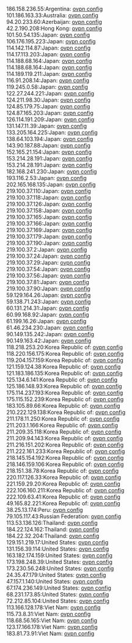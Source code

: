 186.158.236.55:Argentina: [ovpn config](vpn/186_158_236_55.ovpn)  
101.186.163.33:Australia: [ovpn config](vpn/101_186_163_33.ovpn)  
94.20.233.60:Azerbaijan: [ovpn config](vpn/94_20_233_60.ovpn)  
42.2.190.208:Hong Kong: [ovpn config](vpn/42_2_190_208.ovpn)  
101.50.54.135:Japan: [ovpn config](vpn/101_50_54_135.ovpn)  
106.176.195.223:Japan: [ovpn config](vpn/106_176_195_223.ovpn)  
114.142.114.87:Japan: [ovpn config](vpn/114_142_114_87.ovpn)  
114.17.113.203:Japan: [ovpn config](vpn/114_17_113_203.ovpn)  
114.188.68.164:Japan: [ovpn config](vpn/114_188_68_164.ovpn)  
114.188.68.164:Japan: [ovpn config](vpn/114_188_68_164.ovpn)  
114.189.119.211:Japan: [ovpn config](vpn/114_189_119_211.ovpn)  
116.91.208.14:Japan: [ovpn config](vpn/116_91_208_14.ovpn)  
119.245.0.58:Japan: [ovpn config](vpn/119_245_0_58.ovpn)  
122.27.244.221:Japan: [ovpn config](vpn/122_27_244_221.ovpn)  
124.211.98.30:Japan: [ovpn config](vpn/124_211_98_30.ovpn)  
124.85.179.75:Japan: [ovpn config](vpn/124_85_179_75.ovpn)  
124.87.165.203:Japan: [ovpn config](vpn/124_87_165_203.ovpn)  
126.114.191.209:Japan: [ovpn config](vpn/126_114_191_209.ovpn)  
131.147.11.39:Japan: [ovpn config](vpn/131_147_11_39.ovpn)  
133.205.164.225:Japan: [ovpn config](vpn/133_205_164_225.ovpn)  
138.64.103.194:Japan: [ovpn config](vpn/138_64_103_194.ovpn)  
143.90.187.88:Japan: [ovpn config](vpn/143_90_187_88.ovpn)  
152.165.21.154:Japan: [ovpn config](vpn/152_165_21_154.ovpn)  
153.214.28.191:Japan: [ovpn config](vpn/153_214_28_191.ovpn)  
153.214.28.191:Japan: [ovpn config](vpn/153_214_28_191.ovpn)  
182.168.241.230:Japan: [ovpn config](vpn/182_168_241_230.ovpn)  
193.116.2.53:Japan: [ovpn config](vpn/193_116_2_53.ovpn)  
202.165.168.135:Japan: [ovpn config](vpn/202_165_168_135.ovpn)  
219.100.37.110:Japan: [ovpn config](vpn/219_100_37_110.ovpn)  
219.100.37.118:Japan: [ovpn config](vpn/219_100_37_118.ovpn)  
219.100.37.126:Japan: [ovpn config](vpn/219_100_37_126.ovpn)  
219.100.37.158:Japan: [ovpn config](vpn/219_100_37_158.ovpn)  
219.100.37.165:Japan: [ovpn config](vpn/219_100_37_165.ovpn)  
219.100.37.166:Japan: [ovpn config](vpn/219_100_37_166.ovpn)  
219.100.37.169:Japan: [ovpn config](vpn/219_100_37_169.ovpn)  
219.100.37.179:Japan: [ovpn config](vpn/219_100_37_179.ovpn)  
219.100.37.190:Japan: [ovpn config](vpn/219_100_37_190.ovpn)  
219.100.37.2:Japan: [ovpn config](vpn/219_100_37_2.ovpn)  
219.100.37.24:Japan: [ovpn config](vpn/219_100_37_24.ovpn)  
219.100.37.29:Japan: [ovpn config](vpn/219_100_37_29.ovpn)  
219.100.37.54:Japan: [ovpn config](vpn/219_100_37_54.ovpn)  
219.100.37.56:Japan: [ovpn config](vpn/219_100_37_56.ovpn)  
219.100.37.81:Japan: [ovpn config](vpn/219_100_37_81.ovpn)  
219.100.37.90:Japan: [ovpn config](vpn/219_100_37_90.ovpn)  
59.129.164.26:Japan: [ovpn config](vpn/59_129_164_26.ovpn)  
59.138.71.243:Japan: [ovpn config](vpn/59_138_71_243.ovpn)  
60.131.214.31:Japan: [ovpn config](vpn/60_131_214_31.ovpn)  
60.99.168.92:Japan: [ovpn config](vpn/60_99_168_92.ovpn)  
61.199.16.26:Japan: [ovpn config](vpn/61_199_16_26.ovpn)  
61.46.234.230:Japan: [ovpn config](vpn/61_46_234_230.ovpn)  
90.149.135.242:Japan: [ovpn config](vpn/90_149_135_242.ovpn)  
90.149.163.42:Japan: [ovpn config](vpn/90_149_163_42.ovpn)  
118.218.253.20:Korea Republic of: [ovpn config](vpn/118_218_253_20.ovpn)  
118.220.156.175:Korea Republic of: [ovpn config](vpn/118_220_156_175.ovpn)  
119.204.157.159:Korea Republic of: [ovpn config](vpn/119_204_157_159.ovpn)  
121.159.124.38:Korea Republic of: [ovpn config](vpn/121_159_124_38.ovpn)  
121.183.186.135:Korea Republic of: [ovpn config](vpn/121_183_186_135.ovpn)  
125.134.6.141:Korea Republic of: [ovpn config](vpn/125_134_6_141.ovpn)  
125.186.148.93:Korea Republic of: [ovpn config](vpn/125_186_148_93.ovpn)  
175.114.237.193:Korea Republic of: [ovpn config](vpn/175_114_237_193.ovpn)  
175.115.152.239:Korea Republic of: [ovpn config](vpn/175_115_152_239.ovpn)  
183.105.89.66:Korea Republic of: [ovpn config](vpn/183_105_89_66.ovpn)  
210.222.129.138:Korea Republic of: [ovpn config](vpn/210_222_129_138.ovpn)  
211.178.11.250:Korea Republic of: [ovpn config](vpn/211_178_11_250.ovpn)  
211.203.1.166:Korea Republic of: [ovpn config](vpn/211_203_1_166.ovpn)  
211.209.35.118:Korea Republic of: [ovpn config](vpn/211_209_35_118.ovpn)  
211.209.94.143:Korea Republic of: [ovpn config](vpn/211_209_94_143.ovpn)  
211.216.151.202:Korea Republic of: [ovpn config](vpn/211_216_151_202.ovpn)  
211.222.161.233:Korea Republic of: [ovpn config](vpn/211_222_161_233.ovpn)  
218.145.154.192:Korea Republic of: [ovpn config](vpn/218_145_154_192.ovpn)  
218.146.159.106:Korea Republic of: [ovpn config](vpn/218_146_159_106.ovpn)  
218.151.38.78:Korea Republic of: [ovpn config](vpn/218_151_38_78.ovpn)  
220.117.126.33:Korea Republic of: [ovpn config](vpn/220_117_126_33.ovpn)  
221.159.29.20:Korea Republic of: [ovpn config](vpn/221_159_29_20.ovpn)  
222.106.160.211:Korea Republic of: [ovpn config](vpn/222_106_160_211.ovpn)  
222.109.63.41:Korea Republic of: [ovpn config](vpn/222_109_63_41.ovpn)  
49.165.82.221:Korea Republic of: [ovpn config](vpn/49_165_82_221.ovpn)  
38.25.13.174:Peru: [ovpn config](vpn/38_25_13_174.ovpn)  
79.105.117.43:Russian Federation: [ovpn config](vpn/79_105_117_43.ovpn)  
113.53.136.126:Thailand: [ovpn config](vpn/113_53_136_126.ovpn)  
184.22.124.162:Thailand: [ovpn config](vpn/184_22_124_162.ovpn)  
184.22.32.204:Thailand: [ovpn config](vpn/184_22_32_204.ovpn)  
129.151.219.17:United States: [ovpn config](vpn/129_151_219_17.ovpn)  
131.156.39.114:United States: [ovpn config](vpn/131_156_39_114.ovpn)  
163.182.174.159:United States: [ovpn config](vpn/163_182_174_159.ovpn)  
173.198.248.39:United States: [ovpn config](vpn/173_198_248_39.ovpn)  
173.230.56.248:United States: [ovpn config](vpn/173_230_56_248.ovpn)  
24.35.47.179:United States: [ovpn config](vpn/24_35_47_179.ovpn)  
47.157.1.140:United States: [ovpn config](vpn/47_157_1_140.ovpn)  
67.174.236.149:United States: [ovpn config](vpn/67_174_236_149.ovpn)  
68.231.173.85:United States: [ovpn config](vpn/68_231_173_85.ovpn)  
72.212.85.104:United States: [ovpn config](vpn/72_212_85_104.ovpn)  
113.166.128.178:Viet Nam: [ovpn config](vpn/113_166_128_178.ovpn)  
115.73.8.31:Viet Nam: [ovpn config](vpn/115_73_8_31.ovpn)  
118.68.56.165:Viet Nam: [ovpn config](vpn/118_68_56_165.ovpn)  
123.17.166.178:Viet Nam: [ovpn config](vpn/123_17_166_178.ovpn)  
183.81.73.91:Viet Nam: [ovpn config](vpn/183_81_73_91.ovpn)  
